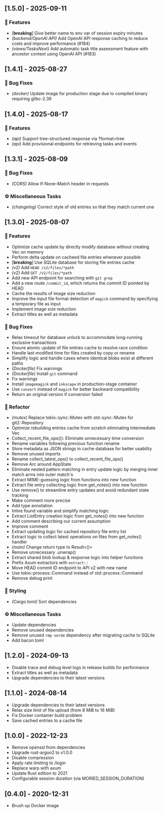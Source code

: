 ## [1.5.0] - 2025-09-11

### 🚀 Features

- [**breaking**] Give better name to env var of session expiry minutes
- *(backend/OpenAI API)* Add OpenAI API response caching to reduce costs and improve performance (#184)
- *(views/TasksNext)* Add automatic task title assessment feature with ancestor context using OpenAI API (#183)

## [1.4.1] - 2025-08-27

### 🐛 Bug Fixes

- *(docker)* Update image for production stage due to compiled binary requiring glibc-2.39

## [1.4.0] - 2025-08-17

### 🚀 Features

- *(api)* Support tree-structured response via ?format=tree
- *(api)* Add provisional endpoints for retrieving tasks and events

## [1.3.1] - 2025-08-09

### 🐛 Bug Fixes

- *(CORS)* Allow If-None-Match header in requests

### ⚙️ Miscellaneous Tasks

- *(changelog)* Correct style of old entries so that they match current one

## [1.3.0] - 2025-08-07

### 🚀 Features

- Optimize cache update by directly modify database without creating Vec<ListEntry> on memory
- Perform delta update on cacheed file entries whenever possible
- [**breaking**] Use SQLite database for storing file entries cache
- *(v2)* Add `HEAD /v2/files/*path`
- *(v2)* Add `GET /v2/files/*path`
- Add new API endpoint for searching with `git grep`
- Add a new route `/commit_id`, which returns the commit ID pointed by HEAD
- Cache the results of image size reduction
- Improve the input file format detection of `magick` command by specifying a temporary file as input
- Implement image size reduction
- Extract titles as well as metadata

### 🐛 Bug Fixes

- Relax timeout for database unlock to accommodate long-running exclusive transactions
- Ensure atomic update of file entries cache to resolve race condition
- Handle last modified time for files created by copy or rename
- Simplify logic and handle cases where identical blobs exist at different paths
- *(Dockerfile)* Fix warnings
- *(Dockerfile)* Install `git` command
- Fix warnings
- Install `imagemagick` and `inkscape` in production-stage container
- Use `convert` instead of `magick` for better backward compatibility
- Return an original version if conversion failed

### 🚜 Refactor

- *(mutex)* Replace tokio::sync::Mutex with std::sync::Mutex for git2::Repository
- Optimize rebuilding entries cache from scratch eliminating intermediate Vec<ListEntry>
- Collect_recent_file_ops()): Eliminate unnecessary time conversion
- Rename variables following previous function rename
- Store metadata as JSON strings in cache database for better usability
- Remove unused imports
- Rename collect_latest_ops() to collect_recent_file_ops()
- Remove Arc around AppState
- Eliminate nested pattern matching in entry update logic by merging inner match arms into outer match's
- Extract MIME-guessing logic from functions into new function
- Extract file entry collecting logic from get_notes() into new function
- Use remove() to streamline entry updates and avoid redundant state tracking
- Make comment more precise
- Add type annotation
- Inline found variable and simplify matching logic
- Extract ListEntry creation logic from get_notes() into new function
- Add comment describing our current assumption
- Improve comment
- Extract updating logic for cached repository file entry list
- Extract logic to collect latest operations on files from get_notes() handler
- *(main)* Change return type to Result<()>
- Remove unnecessary .unwrap()
- Extract shared blob lookup & response logic into helper functions
- Prefix Axum extractors with `extract::`
- Move HEAD commit ID endpoint to API v2 with new name
- Use tokio::process::Command instead of std::process::Command
- Remove debug print

### 🎨 Styling

- *(Cargo.toml)* Sort dependencies

### ⚙️ Miscellaneous Tasks

- Update dependencies
- Remove unused dependencies
- Remove unused `rmp-serde` dependency after migrating cache to SQLite
- Add bacon.toml

## [1.2.0] - 2024-09-13

- Disable trace and debug level logs in release builds for performance
- Extract titles as well as metadata
- Upgrade dependencies to their latest versions

## [1.1.0] - 2024-08-14

- Upgrade dependencies to their latest versions
- Relax size limit of file upload (from 8 MiB to 16 MiB)
- Fix Docker container build problem
- Save cached entries to a cache file

## [1.0.0] - 2022-12-23

- Remove openssl from dependencies
- Upgrade rust-argon2 to v1.0.0
- Disable compression
- Apply rate limiting to /login
- Replace warp with axum 
- Update Rust edition to 2021
- Configurable session duration (via MORIED_SESSION_DURATION)

## [0.4.0] - 2020-12-31

- Brush up Docker image
